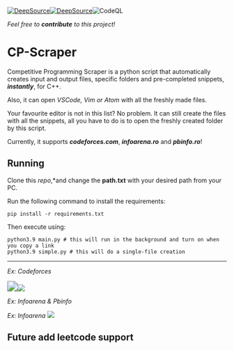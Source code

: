 [![DeepSource](https://deepsource.io/gh/cristicretu/CP-Scraper.svg/?label=resolved+issues)](https://deepsource.io/gh/cristicretu/CP-Scraper/?ref=repository-badge)[![DeepSource](https://deepsource.io/gh/cristicretu/CP-Scraper.svg/?label=active+issues)](https://deepsource.io/gh/cristicretu/CP-Scraper/?ref=repository-badge)![CodeQL](https://github.com/cristicretu/CP-Scraper/workflows/CodeQL/badge.svg)

*Feel free to **contribute** to this project!*

# CP-Scraper

Competitive Programming Scraper is a python script that automatically creates input and output files, specific folders and pre-completed snippets, ***instantly***, for C++.

Also, it can open *VSCode, Vim or Atom* with all the freshly made files.

Your favourite editor is not in this list? No problem. It can still create the files with all the snippets, all you have to do is to open the freshly created folder by this script.

Currently, it supports ***codeforces.com***, ***infoarena.ro*** and ***pbinfo.ro***!

## Running

Clone this *repo*,*and change the **path.txt** with your desired path from your PC.

Run the following command to install the requirements: 
```
pip install -r requirements.txt
```

Then execute using:
```
python3.9 main.py # this will run in the background and turn on when you copy a link
python3.9 simple.py # this will do a single-file creation
```

------

*Ex: Codeforces*

<img src="https://cdn.discordapp.com/attachments/797485737272541250/800042557769908275/codeforces.gif" style="zoom:150%;" /><img src="https://cdn.discordapp.com/attachments/797485737272541250/800042578388975646/infoarenapbinfo.gif" />

*Ex: Infoarena & Pbinfo*

*Ex: Infoarena*
<img src="https://cdn.discordapp.com/attachments/797485737272541250/836523541125005319/mac.gif" />


## Future add leetcode support 
